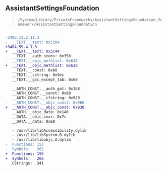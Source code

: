 ## AssistantSettingsFoundation

> `/System/Library/PrivateFrameworks/AssistantSettingsFoundation.framework/AssistantSettingsFoundation`

```diff

-3403.11.2.11.3
-  __TEXT.__text: 0x5c84
+3404.59.4.1.3
+  __TEXT.__text: 0x5c44
   __TEXT.__auth_stubs: 0x350
-  __TEXT.__objc_methlist: 0x618
+  __TEXT.__objc_methlist: 0x638
   __TEXT.__const: 0x68
   __TEXT.__cstring: 0x9ec
   __TEXT.__gcc_except_tab: 0x68

   __AUTH_CONST.__auth_got: 0x1b8
   __AUTH_CONST.__const: 0x80
   __AUTH_CONST.__cfstring: 0x920
-  __AUTH_CONST.__objc_const: 0x968
+  __AUTH_CONST.__objc_const: 0x930
   __AUTH.__objc_data: 0x140
   __DATA.__objc_ivar: 0x7c
   __DATA.__data: 0x60

   - /usr/lib/libAccessibility.dylib
   - /usr/lib/libSystem.B.dylib
   - /usr/lib/libobjc.A.dylib
-  Functions: 153
-  Symbols:   262
+  Functions: 155
+  Symbols:   266
   CStrings:  341
 

```
